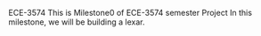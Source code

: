 ECE-3574
This is Milestone0 of ECE-3574 semester Project
In this milestone, we will be building a lexar.
